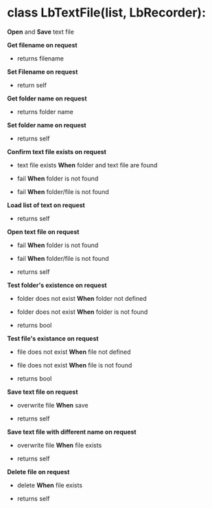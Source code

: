 # class LbTextFile(list, LbRecorder):

 __Open__ and __Save__ text file

__Get filename on request__

* returns filename

__Set Filename on request__

* return self

 __Get folder name on request__

* returns folder name

 __Set folder name on request__

* returns self

 __Confirm text file exists on request__

* text file exists __When__ folder and text file are found

* fail __When__ folder is not found

* fail __When__ folder/file is not found

 __Load list of text on request__

* returns self

 __Open text file on request__

* fail __When__ folder is not found

* fail __When__ folder/file is not found

* returns self

__Test folder's existence on request__

* folder does not exist __When__ folder not defined

* folder does not exist __When__ folder is not found

* returns bool

__Test file's existance on request__

* file does not exist __When__ file not defined

* file does not exist __When__ file is not found

* returns bool

 __Save text file on request__

* overwrite file __When__ save

* returns self

 __Save text file with different name on request__

* overwrite file __When__ file exists

* returns self

 __Delete file on request__

* delete __When__ file exists

* returns self


